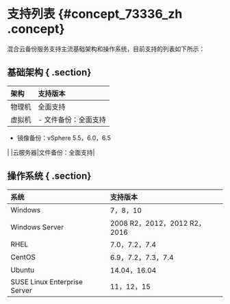 # 支持列表 {#concept_73336_zh .concept}

混合云备份服务支持主流基础架构和操作系统，目前支持的列表如下所示：

## 基础架构 { .section}

|架构|支持版本|
|:-|:---|
|物理机|全面支持|
|虚拟机| -   文件备份：全面支持
-   镜像备份：vSphere 5.5，6.0，6.5

 |
|云服务器|文件备份：全面支持|

## 操作系统 { .section}

|系统|支持版本|
|:-|:---|
|Windows|7，8，10|
|Windows Server|2008 R2，2012，2012 R2，2016|
|RHEL|7.0，7.2，7.4|
|CentOS|6.9，7.2，7.3，7.4|
|Ubuntu|14.04，16.04|
|SUSE Linux Enterprise Server|11，12，15|

